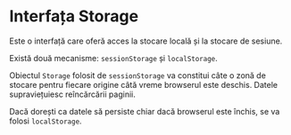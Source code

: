 # Interfața Storage

Este o interfață care oferă acces la stocare locală și la stocare de sesiune.

Există două mecanisme: `sessionStorage` și `localStorage`.

Obiectul `Storage` folosit de `sessionStorage` va constitui câte o zonă de stocare pentru fiecare origine câtă vreme browserul este deschis. Datele supraviețuiesc reîncărcării paginii.

Dacă dorești ca datele să persiste chiar dacă browserul este închis, se va folosi `localStorage`.
